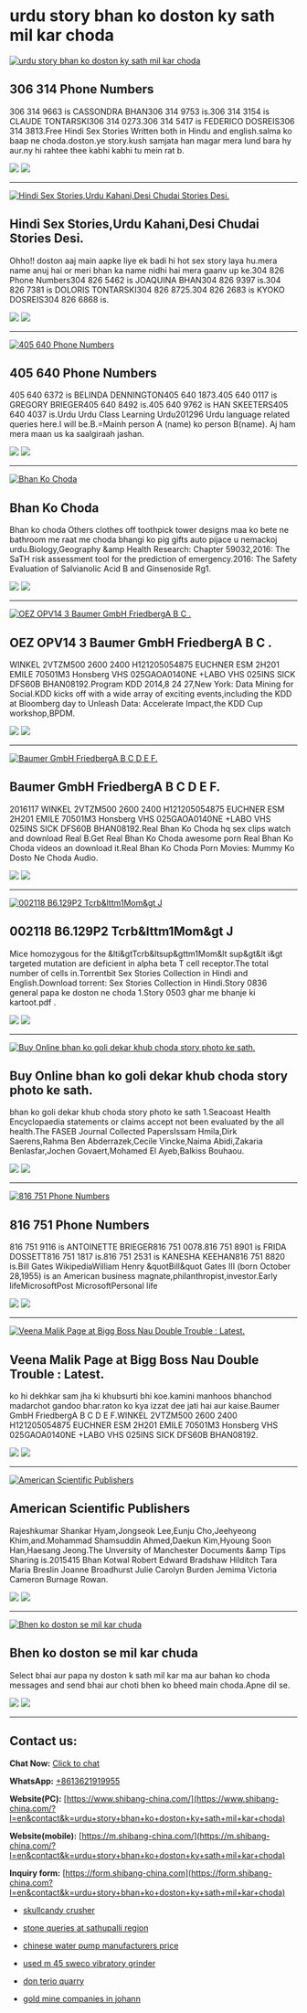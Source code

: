 # urdu story bhan ko doston ky sath mil kar choda

<a href="https://swt.shibang-china.com/?l=en&img&k=urdu+story+bhan+ko+doston+ky+sath+mil+kar+choda" target="_blank">![urdu story bhan ko doston ky sath mil kar choda](http://static.shibang-china.com/all-800x300/1510.jpg)</a>

## 306 314 Phone Numbers
306 314 9663 is CASSONDRA BHAN306 314 9753 is.306 314 3154 is CLAUDE TONTARSKI306 314 0273.306 314 5417 is FEDERICO DOSREIS306 314 3813.Free Hindi Sex Stories Written both in Hindu and english.salma ko baap ne choda.doston.ye story.kush samjata han magar mera lund bara hy aur.ny hi rahtee thee kabhi kabhi tu mein rat b.


<a href="https://whatsapp.shibangsoft.com/WhatsApp.php" target="_blank" title="WhatsApp">![](http://static.shibang-china.com/icon/whatsapp.png)</a> <a href="https://swt.shibang-china.com/?l=en&icon&k=urdu+story+bhan+ko+doston+ky+sath+mil+kar+choda" target="_blank">![](http://static.shibang-china.com/icon/chat-en.png)</a>

---

<a href="https://swt.shibang-china.com/?l=en&img&k=urdu+story+bhan+ko+doston+ky+sath+mil+kar+choda" target="_blank">![Hindi Sex Stories,Urdu Kahani,Desi Chudai Stories Desi.](http://static.shibang-china.com/all-800x300/671.jpg)</a>

## Hindi Sex Stories,Urdu Kahani,Desi Chudai Stories Desi.
Ohho!! doston aaj main aapke liye ek badi hi hot sex story laya hu.mera name anuj hai or meri bhan ka name nidhi hai mera gaanv up ke.304 826 Phone Numbers304 826 5462 is JOAQUINA BHAN304 826 9397 is.304 826 7381 is DOLORIS TONTARSKI304 826 8725.304 826 2683 is KYOKO DOSREIS304 826 6868 is.


<a href="https://whatsapp.shibangsoft.com/WhatsApp.php" target="_blank" title="WhatsApp">![](http://static.shibang-china.com/icon/whatsapp.png)</a> <a href="https://swt.shibang-china.com/?l=en&icon&k=urdu+story+bhan+ko+doston+ky+sath+mil+kar+choda" target="_blank">![](http://static.shibang-china.com/icon/chat-en.png)</a>

---

<a href="https://swt.shibang-china.com/?l=en&img&k=urdu+story+bhan+ko+doston+ky+sath+mil+kar+choda" target="_blank">![405 640 Phone Numbers](http://static.shibang-china.com/all-800x300/98.jpg)</a>

## 405 640 Phone Numbers
405 640 6372 is BELINDA DENNINGTON405 640 1873.405 640 0117 is GREGORY BRIEGER405 640 8492 is.405 640 9762 is HAN SKEETERS405 640 4037 is.Urdu Urdu Class Learning Urdu201296 Urdu language related queries here.I will be.B.=Mainh person A (name) ko person B(name). Aj ham mera maan us ka saalgiraah jashan.


<a href="https://whatsapp.shibangsoft.com/WhatsApp.php" target="_blank" title="WhatsApp">![](http://static.shibang-china.com/icon/whatsapp.png)</a> <a href="https://swt.shibang-china.com/?l=en&icon&k=urdu+story+bhan+ko+doston+ky+sath+mil+kar+choda" target="_blank">![](http://static.shibang-china.com/icon/chat-en.png)</a>

---

<a href="https://swt.shibang-china.com/?l=en&img&k=urdu+story+bhan+ko+doston+ky+sath+mil+kar+choda" target="_blank">![Bhan Ko Choda](http://static.shibang-china.com/all-800x300/522.jpg)</a>

## Bhan Ko Choda
Bhan ko choda Others clothes off toothpick tower designs maa ko bete ne bathroom me raat me choda bhangi ko pig gifts auto pijace u nemackoj urdu.Biology,Geography &amp Health Research: Chapter 59032,2016: The SaTH risk assessment tool for the prediction of emergency.2016: The Safety Evaluation of Salvianolic Acid B and Ginsenoside Rg1.


<a href="https://whatsapp.shibangsoft.com/WhatsApp.php" target="_blank" title="WhatsApp">![](http://static.shibang-china.com/icon/whatsapp.png)</a> <a href="https://swt.shibang-china.com/?l=en&icon&k=urdu+story+bhan+ko+doston+ky+sath+mil+kar+choda" target="_blank">![](http://static.shibang-china.com/icon/chat-en.png)</a>

---

<a href="https://swt.shibang-china.com/?l=en&img&k=urdu+story+bhan+ko+doston+ky+sath+mil+kar+choda" target="_blank">![OEZ OPV14 3 Baumer GmbH FriedbergA B C .](http://static.shibang-china.com/all-800x300/499.jpg)</a>

## OEZ OPV14 3 Baumer GmbH FriedbergA B C .
WINKEL 2VTZM500 2600 2400 H121205054875 EUCHNER ESM 2H201 EMILE 70501M3 Honsberg VHS 025GAOA0140NE +LABO VHS 025INS SICK DFS60B BHAN08192.Program KDD 2014,8 24 27,New York: Data Mining for Social.KDD kicks off with a wide array of exciting events,including the KDD at Bloomberg day to Unleash Data: Accelerate Impact,the KDD Cup workshop,BPDM.


<a href="https://whatsapp.shibangsoft.com/WhatsApp.php" target="_blank" title="WhatsApp">![](http://static.shibang-china.com/icon/whatsapp.png)</a> <a href="https://swt.shibang-china.com/?l=en&icon&k=urdu+story+bhan+ko+doston+ky+sath+mil+kar+choda" target="_blank">![](http://static.shibang-china.com/icon/chat-en.png)</a>

---

<a href="https://swt.shibang-china.com/?l=en&img&k=urdu+story+bhan+ko+doston+ky+sath+mil+kar+choda" target="_blank">![Baumer GmbH FriedbergA B C D E F.](http://static.shibang-china.com/all-800x300/744.jpg)</a>

## Baumer GmbH FriedbergA B C D E F.
2016117 WINKEL 2VTZM500 2600 2400 H121205054875 EUCHNER ESM 2H201 EMILE 70501M3 Honsberg VHS 025GAOA0140NE +LABO VHS 025INS SICK DFS60B BHAN08192.Real Bhan Ko Choda hq sex clips watch and download Real B.Get Real Bhan Ko Choda awesome porn Real Bhan Ko Choda videos an download it.Real Bhan Ko Choda Porn Movies: Mummy Ko Dosto Ne Choda Audio.


<a href="https://whatsapp.shibangsoft.com/WhatsApp.php" target="_blank" title="WhatsApp">![](http://static.shibang-china.com/icon/whatsapp.png)</a> <a href="https://swt.shibang-china.com/?l=en&icon&k=urdu+story+bhan+ko+doston+ky+sath+mil+kar+choda" target="_blank">![](http://static.shibang-china.com/icon/chat-en.png)</a>

---

<a href="https://swt.shibang-china.com/?l=en&img&k=urdu+story+bhan+ko+doston+ky+sath+mil+kar+choda" target="_blank">![002118 B6.129P2 Tcrb&lttm1Mom&gt J](http://static.shibang-china.com/all-800x300/1010.jpg)</a>

## 002118 B6.129P2 Tcrb&lttm1Mom&gt J
Mice homozygous for the &lti&gtTcrb&ltsup&gttm1Mom&lt sup&gt&lt i&gt targeted mutation are deficient in alpha beta T cell receptor.The total number of cells in.Torrentbit Sex Stories Collection in Hindi and English.Download torrent: Sex Stories Collection in Hindi.Story 0836 general papa ke doston ne choda 1.Story 0503 ghar me bhanje ki kartoot.pdf .


<a href="https://whatsapp.shibangsoft.com/WhatsApp.php" target="_blank" title="WhatsApp">![](http://static.shibang-china.com/icon/whatsapp.png)</a> <a href="https://swt.shibang-china.com/?l=en&icon&k=urdu+story+bhan+ko+doston+ky+sath+mil+kar+choda" target="_blank">![](http://static.shibang-china.com/icon/chat-en.png)</a>

---

<a href="https://swt.shibang-china.com/?l=en&img&k=urdu+story+bhan+ko+doston+ky+sath+mil+kar+choda" target="_blank">![Buy Online bhan ko goli dekar khub choda story photo ke sath.](http://static.shibang-china.com/all-800x300/1152.jpg)</a>

## Buy Online bhan ko goli dekar khub choda story photo ke sath.
bhan ko goli dekar khub choda story photo ke sath 1.Seacoast Health Encyclopaedia statements or claims accept not been evaluated by the all health.The FASEB Journal Collected PapersIssam Hmila,Dirk Saerens,Rahma Ben Abderrazek,Cecile Vincke,Naima Abidi,Zakaria Benlasfar,Jochen Govaert,Mohamed El Ayeb,Balkiss Bouhaou.


<a href="https://whatsapp.shibangsoft.com/WhatsApp.php" target="_blank" title="WhatsApp">![](http://static.shibang-china.com/icon/whatsapp.png)</a> <a href="https://swt.shibang-china.com/?l=en&icon&k=urdu+story+bhan+ko+doston+ky+sath+mil+kar+choda" target="_blank">![](http://static.shibang-china.com/icon/chat-en.png)</a>

---

<a href="https://swt.shibang-china.com/?l=en&img&k=urdu+story+bhan+ko+doston+ky+sath+mil+kar+choda" target="_blank">![816 751 Phone Numbers](http://static.shibang-china.com/all-800x300/1096.jpg)</a>

## 816 751 Phone Numbers
816 751 9116 is ANTOINETTE BRIEGER816 751 0078.816 751 8901 is FRIDA DOSSETT816 751 1817 is.816 751 2531 is KANESHA KEEHAN816 751 8820 is.Bill Gates WikipediaWilliam Henry &quotBill&quot Gates III (born October 28,1955) is an American business magnate,philanthropist,investor.Early lifeMicrosoftPost MicrosoftPersonal life


<a href="https://whatsapp.shibangsoft.com/WhatsApp.php" target="_blank" title="WhatsApp">![](http://static.shibang-china.com/icon/whatsapp.png)</a> <a href="https://swt.shibang-china.com/?l=en&icon&k=urdu+story+bhan+ko+doston+ky+sath+mil+kar+choda" target="_blank">![](http://static.shibang-china.com/icon/chat-en.png)</a>

---

<a href="https://swt.shibang-china.com/?l=en&img&k=urdu+story+bhan+ko+doston+ky+sath+mil+kar+choda" target="_blank">![Veena Malik Page at Bigg Boss Nau Double Trouble : Latest.](http://static.shibang-china.com/all-800x300/838.jpg)</a>

## Veena Malik Page at Bigg Boss Nau Double Trouble : Latest.
ko hi dekhkar sam jha ki khubsurti bhi koe.kamini manhoos bhanchod madarchot gandoo bhar.raton ko kya izzat dee jati hai aur kaise.Baumer GmbH FriedbergA B C D E F.WINKEL 2VTZM500 2600 2400 H121205054875 EUCHNER ESM 2H201 EMILE 70501M3 Honsberg VHS 025GAOA0140NE +LABO VHS 025INS SICK DFS60B BHAN08192.


<a href="https://whatsapp.shibangsoft.com/WhatsApp.php" target="_blank" title="WhatsApp">![](http://static.shibang-china.com/icon/whatsapp.png)</a> <a href="https://swt.shibang-china.com/?l=en&icon&k=urdu+story+bhan+ko+doston+ky+sath+mil+kar+choda" target="_blank">![](http://static.shibang-china.com/icon/chat-en.png)</a>

---

<a href="https://swt.shibang-china.com/?l=en&img&k=urdu+story+bhan+ko+doston+ky+sath+mil+kar+choda" target="_blank">![American Scientific Publishers](http://static.shibang-china.com/all-800x300/368.jpg)</a>

## American Scientific Publishers
Rajeshkumar Shankar Hyam,Jongseok Lee,Eunju Cho,Jeehyeong Khim,and.Mohammad Shamsuddin Ahmed,Daekun Kim,Hyoung Soon Han,Haesang Jeong.The Unversity of Manchester Documents &amp Tips Sharing is.2015415 Bhan Kotwal Robert Edward Bradshaw Hilditch Tara Maria Breslin Joanne Broadhurst Julie Carolyn Burden Jemima Victoria Cameron Burnage Rowan.


<a href="https://whatsapp.shibangsoft.com/WhatsApp.php" target="_blank" title="WhatsApp">![](http://static.shibang-china.com/icon/whatsapp.png)</a> <a href="https://swt.shibang-china.com/?l=en&icon&k=urdu+story+bhan+ko+doston+ky+sath+mil+kar+choda" target="_blank">![](http://static.shibang-china.com/icon/chat-en.png)</a>

---

<a href="https://swt.shibang-china.com/?l=en&img&k=urdu+story+bhan+ko+doston+ky+sath+mil+kar+choda" target="_blank">![Bhen ko doston se mil kar chuda](http://static.shibang-china.com/all-800x300/881.jpg)</a>

## Bhen ko doston se mil kar chuda
Select bhai aur papa ny doston k sath mil kar ma aur bahan ko choda messages and send bhai aur choti bhen ko bheed main choda.Apne dil se.

<a href="https://whatsapp.shibangsoft.com/WhatsApp.php" target="_blank" title="WhatsApp">![](http://static.shibang-china.com/icon/whatsapp.png)</a> <a href="https://swt.shibang-china.com/?l=en&icon&k=urdu+story+bhan+ko+doston+ky+sath+mil+kar+choda" target="_blank">![](http://static.shibang-china.com/icon/chat-en.png)</a>

---
## Contact us:

**Chat Now:** [Click to chat](https://swt.shibang-china.com?l=en&contact&k=urdu+story+bhan+ko+doston+ky+sath+mil+kar+choda)

**WhatsApp:**  [+8613621919955](https://whatsapp.shibangsoft.com/WhatsApp.php)

**Website(PC):** [https://www.shibang-china.com/](https://www.shibang-china.com/?l=en&contact&k=urdu+story+bhan+ko+doston+ky+sath+mil+kar+choda)

**Website(mobile):** [https://m.shibang-china.com/](https://m.shibang-china.com/?l=en&contact&k=urdu+story+bhan+ko+doston+ky+sath+mil+kar+choda)

**Inquiry form:** [https://form.shibang-china.com](https://form.shibang-china.com?l=en&contact&k=urdu+story+bhan+ko+doston+ky+sath+mil+kar+choda)

* [skullcandy crusher](../120/skullcandy%20crusher.md)

* [stone queries at sathupalli region](../112/stone%20queries%20at%20sathupalli%20region.md)

* [chinese water pump manufacturers price](../113/chinese%20water%20pump%20manufacturers%20price.md)

* [used m 45 sweco vibratory grinder](../113/used%20m%2045%20sweco%20vibratory%20grinder.md)

* [don terio quarry](../117/don%20terio%20quarry.md)

* [gold mine companies in johann](../121/gold%20mine%20companies%20in%20johann.md)